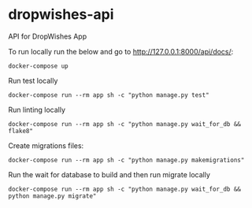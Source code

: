 # dropwishes-api
API for DropWishes App

To run locally run the below and go to http://127.0.0.1:8000/api/docs/:
```
docker-compose up
```

Run test locally
```
docker-compose run --rm app sh -c "python manage.py test"
```

Run linting locally
```
docker-compose run --rm app sh -c "python manage.py wait_for_db && flake8"
```

Create migrations files:
```
docker-compose run --rm app sh -c "python manage.py makemigrations"
```

Run the wait for database to build and then run migrate locally
```
docker-compose run --rm app sh -c "python manage.py wait_for_db && python manage.py migrate"
```



